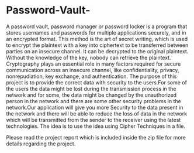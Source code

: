 # Password-Vault-
A password vault, password manager or password locker is a program that stores  usernames and passwords for multiple applications securely, and in an encrypted  format. This method is the art of secret writing, which is used to encrypt the  plaintext with a key into ciphertext to be transferred between parties on an  insecure channel. It can be decrypted to the original plaintext. Without the 
knowledge of the key, nobody can retrieve the plaintext. Cryptography plays an essential role in many factors required for secure communication across an insecure channel, like confidentiality, privacy, nonrepudiation, key exchange, and authentication.
The purpose of this project is to provide the correct data with security to the users.For some of the users the data might be lost during the transmission process in the network and for some, the data might be changed by the unauthorized person in the network and there are some other security problems in the network.Our application will give you more Security to the data present in the network and 
there will be able to reduce the loss of data in the network which will be transmitted from the sender to the receiver using the latest technologies. The idea is to use the idea using Cipher Techniques in a file.

Please read the project report which is included inside the zip file for more details regarding the project.
